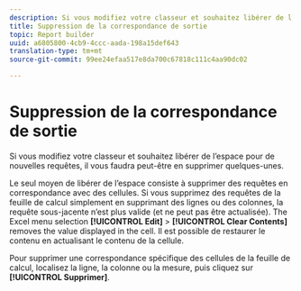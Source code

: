 ```yaml
---
description: Si vous modifiez votre classeur et souhaitez libérer de l’espace pour de nouvelles requêtes, il vous faudra peut-être en supprimer quelques-unes.
title: Suppression de la correspondance de sortie
topic: Report builder
uuid: a6805800-4cb9-4ccc-aada-198a15def643
translation-type: tm+mt
source-git-commit: 99ee24efaa517e8da700c67818c111c4aa90dc02

---
```



# Suppression de la correspondance de sortie

Si vous modifiez votre classeur et souhaitez libérer de l’espace pour de nouvelles requêtes, il vous faudra peut-être en supprimer quelques-unes.

Le seul moyen de libérer de l’espace consiste à supprimer des requêtes en correspondance avec des cellules. Si vous supprimez des requêtes de la feuille de calcul simplement en supprimant des lignes ou des colonnes, la requête sous-jacente n’est plus valide (et ne peut pas être actualisée). The Excel menu selection **[!UICONTROL Edit]** &gt; **[!UICONTROL Clear Contents]** removes the value displayed in the cell. Il est possible de restaurer le contenu en actualisant le contenu de la cellule.

Pour supprimer une correspondance spécifique des cellules de la feuille de calcul, localisez la ligne, la colonne ou la mesure, puis cliquez sur **[!UICONTROL Supprimer]**.
